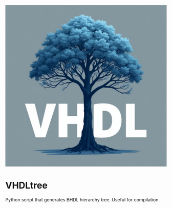![alt text](icon.jpg "VHDL Tree")


# VHDLtree
Python script that generates BHDL hierarchy tree. Useful for compilation.

